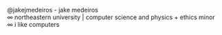 @jakejmedeiros - jake medeiros <br/>
∞ northeastern university | computer science and physics + ethics minor <br/>
∞ i like computers <br/> 

<!---
jakejmedeiros/jakejmedeiros is a ✨ special ✨ repository because its `README.md` (this file) appears on your GitHub profile.
You can click the Preview link to take a look at your changes.
--->
